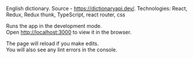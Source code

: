 English dictionary.
Source - https://dictionaryapi.dev/.
Technologies: React, Redux, Redux thunk, TypeScript, react router, css

Runs the app in the development mode.\
Open [http://localhost:3000](http://localhost:3000) to view it in the browser.

The page will reload if you make edits.\
You will also see any lint errors in the console.
